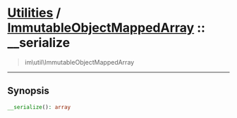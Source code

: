 # [Utilities](util.md) / [ImmutableObjectMappedArray](util-ImmutableObjectMappedArray.md) :: __serialize
 > im\util\ImmutableObjectMappedArray
____

## Synopsis
```php
__serialize(): array
```
